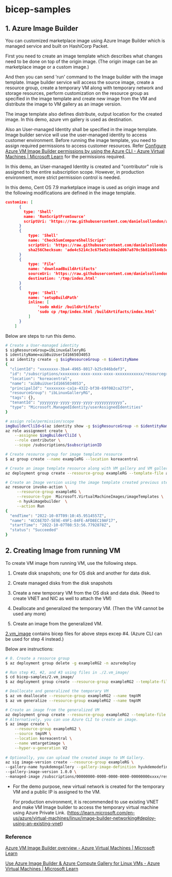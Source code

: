 # bicep-samples

## 1. Azure Image Builder

You can customized marketplace image using Azure Image Builder which is managed service and built on HashiCorp Packet.

First you need to create an image template which describes what changes need to be done on top of the origin image. (The origin image can be an marketplace image or a custom image.) 

And then you can send 'run' command to the Image builder with the image template. Image builder service will access the source image, create a resource group, create a temporary VM along with temporary network and storage resources, perform customization on the resource group as specified in the image template and create new image from the VM and distribute the image to VM gallery as an image version.

The image template also defines distribute, output location for the created image. In this demo, azure vm gallery is used as destination.

Also an User-managed Identity shall be specified in the image template. Image builder service will use the user-managed identity to access customer environment. Before running the image template, you need to assign required permissions to access customer resources. Refer [Configure Azure VM Image Builder permissions by using the Azure CLI - Azure Virtual Machines | Microsoft Learn](https://learn.microsoft.com/en-us/azure/virtual-machines/linux/image-builder-permissions-cli) for the permissions required. 

In this demo, an User-managed Identity is created and "contributor" role is assigned to the entire subscription scope. However, in production environment, more strict permission control is needed.

In this demo, Cent OS 7.9 marketplace image is used as origin image and the following modifications are defined in the image template.

```json
customize: [
      {
        type: 'Shell'
        name: 'RunScriptFromSource'
        scriptUri: 'https://raw.githubusercontent.com/danielsollondon/azvmimagebuilder/master/quickquickstarts/customizeScript.sh'
      }
      {
          type: 'Shell'
          name: 'CheckSumCompareShellScript'
          scriptUri: 'https://raw.githubusercontent.com/danielsollondon/azvmimagebuilder/master/quickquickstarts/customizeScript2.sh'
          sha256Checksum: 'ade4c5214c3c675e92c66e2d067a870c5b81b9844b3de3cc72c49ff36425fc93'
      }
      {
          type: 'File'
          name: 'downloadBuildArtifacts'
          sourceUri: 'https://raw.githubusercontent.com/danielsollondon/azvmimagebuilder/master/quickquickstarts/exampleArtifacts/buildArtifacts/index.html'
          destination: '/tmp/index.html'
      }
      {
          type: 'Shell'
          name: 'setupBuildPath'
          inline: [
              'sudo mkdir /buildArtifacts'
              'sudo cp /tmp/index.html /buildArtifacts/index.html'
          ]
      }
    ]
```

Below are steps to run this demo.

```bash
# Create a User-managed identity
$ sigResourceGroup=ibLinuxGalleryRG
$ identityName=aibBuiUserId1665034053
$ az identity create -g $sigResourceGroup -n $identityName
{
  "clientId": "xxxxxxxx-3ba4-4965-8017-b25c046bdef3",
  "id": "/subscriptions/xxxxxxxx-xxxx-xxxx-xxxx-xxxxxxxxxxxx/resourcegroups/ibLinuxGalleryRG/providers/Microsoft.ManagedIdentity/userAssignedIdentities/aibBuiUserId1665034053",
  "location": "koreacentral",
  "name": "aibBuiUserId1665034053",
  "principalId": "xxxxxxxx-ca1a-4322-bf38-69f082ca273f",
  "resourceGroup": "ibLinuxGalleryRG",
  "tags": {},
  "tenantId": "yyyyyyyy-yyyy-yyyy-yyyy-yyyyyyyyyyyy",
  "type": "Microsoft.ManagedIdentity/userAssignedIdentities"
}

# assign role/permission/scope
imgBuilderCliId=$(az identity show -g $sigResourceGroup -n $identityName --query clientId -o tsv)
az role assignment create \
    --assignee $imgBuilderCliId \
    --role contributor \
    --scope /subscriptions/$subscriptionID

# Create resource group for image template resource
$ az group create --name exampleRG --location koreacentral

# Create an image template resource along with VM gallery and VM gallery definition.
az deployment group create --resource-group exampleRG --template-file azuredeploy.bicep --parameters azuredeploy.parameters.json

# Create an Image version using the image template created previous step.
az resource invoke-action \
     --resource-group exampleRG \
     --resource-type  Microsoft.VirtualMachineImages/imageTemplates \
     -n hyukimagebuilder  \
     --action Run
{
  "endTime": "2022-10-07T09:10:45.9514557Z",
  "name": "4CC6E7D7-5E9E-49F1-84FE-AFD8EC19AF17",
  "startTime": "2022-10-07T08:53:56.7792878Z",
  "status": "Succeeded"
}
```



## 2. Creating Image from running VM

To create VM image from running VM, use the following steps.

1. Create disk snapshots; one for OS disk and another for data disk.

2. Create managed disks from the disk snapshots

3. Create a new temporary VM from the OS disk and data disk. (Need to create VNET and NIC as well to attach the VM)

4. Deallocate and generalized the temporary VM. (Then the VM cannot be used any more)

5. Create an image from the generalized VM.

   

[2.vm_image](https://github.com/hyundonk/bicep-samples/blob/main/2.vm_image/azuredeploy.bicep) contains bicep files for above steps excep #4. (Azure CLI can be used for step 4 instead.)

Below are instructions:

```bash
# 0. Create a resource group
$ az deployment group delete -g exampleRG2 -n azuredeploy

# Run step #1, #2, and #3 using files in ./2.vm_image/
$ cd bicep-samples/2.vm_image/
$ az deployment group create --resource-group exampleRG2 --template-file azuredeploy.bicep --parameters azuredeploy.parameters.json

# Deallocate and generalized the temporary VM
$ az vm deallocate --resource-group exampleRG2 --name tmpVM
$ az vm generalize --resource-group exampleRG2 --name tmpVM

# Create an image from the generalized VM
az deployment group create --resource-group exampleRG2 --template-file image.bicep
# Alternatively, you can use Azure CLI to create an image.
$ az image create \
    --resource-group exampleRG2 \
    --source tmpVM \
    --location koreacentral \
    --name vmtargetimage \
    --hyper-v-generation V2
    
# Optionally, you can upload the created image to VM Gallery.
az sig image-version create --resource-group exampleRG \
--gallery-name hyukdemogallery --gallery-image-definition hyukdemodefinition \
--gallery-image-version 1.0.0 \
--managed-image /subscriptions/00000000-0000-0000-0000-00000000xxxx/resourceGroups/exampleRG2/providers/Microsoft.Compute/images/vmtargetimage

```

* For the demo purpose, new virtual network is created for the temporary VM and a public IP is assigned to the VM. 

  For production environment, it is recommended to use existing VNET and make VM Image builder to access the temporary virtual machine using Azure Private Link.  (https://learn.microsoft.com/en-us/azure/virtual-machines/linux/image-builder-networking#deploy-using-an-existing-vnet)



### Reference 

[Azure VM Image Builder overview - Azure Virtual Machines | Microsoft Learn](https://learn.microsoft.com/en-us/azure/virtual-machines/image-builder-overview?tabs=azure-powershell)

[Use Azure Image Builder & Azure Compute Gallery for Linux VMs - Azure Virtual Machines | Microsoft Learn](https://learn.microsoft.com/en-us/azure/virtual-machines/linux/image-builder-gallery)

